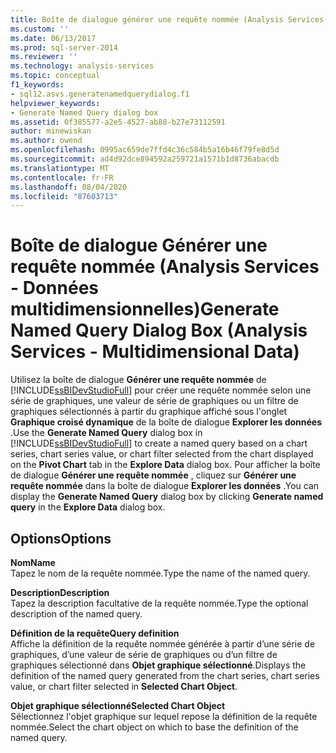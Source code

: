 ```yaml
---
title: Boîte de dialogue générer une requête nommée (Analysis Services-données multidimensionnelles) | Microsoft Docs
ms.custom: ''
ms.date: 06/13/2017
ms.prod: sql-server-2014
ms.reviewer: ''
ms.technology: analysis-services
ms.topic: conceptual
f1_keywords:
- sql12.asvs.generatenamedquerydialog.f1
helpviewer_keywords:
- Generate Named Query dialog box
ms.assetid: 0f385577-a2e5-4527-ab88-b27e73112591
author: minewiskan
ms.author: owend
ms.openlocfilehash: 0995ac659de7ffd4c36c584b5a16b46f79fe8d5d
ms.sourcegitcommit: ad4d92dce894592a259721a1571b1d8736abacdb
ms.translationtype: MT
ms.contentlocale: fr-FR
ms.lasthandoff: 08/04/2020
ms.locfileid: "87603713"
---
```

# <a name="generate-named-query-dialog-box-analysis-services---multidimensional-data"></a><span data-ttu-id="6705a-102">Boîte de dialogue Générer une requête nommée (Analysis Services - Données multidimensionnelles)</span><span class="sxs-lookup"><span data-stu-id="6705a-102">Generate Named Query Dialog Box (Analysis Services - Multidimensional Data)</span></span>
  <span data-ttu-id="6705a-103">Utilisez la boîte de dialogue **Générer une requête nommée** de [!INCLUDE[ssBIDevStudioFull](../includes/ssbidevstudiofull-md.md)] pour créer une requête nommée selon une série de graphiques, une valeur de série de graphiques ou un filtre de graphiques sélectionnés à partir du graphique affiché sous l'onglet **Graphique croisé dynamique** de la boîte de dialogue **Explorer les données** .</span><span class="sxs-lookup"><span data-stu-id="6705a-103">Use the **Generate Named Query** dialog box in [!INCLUDE[ssBIDevStudioFull](../includes/ssbidevstudiofull-md.md)] to create a named query based on a chart series, chart series value, or chart filter selected from the chart displayed on the **Pivot Chart** tab in the **Explore Data** dialog box.</span></span> <span data-ttu-id="6705a-104">Pour afficher la boîte de dialogue **Générer une requête nommée** , cliquez sur **Générer une requête nommée** dans la boîte de dialogue **Explorer les données** .</span><span class="sxs-lookup"><span data-stu-id="6705a-104">You can display the **Generate Named Query** dialog box by clicking **Generate named query** in the **Explore Data** dialog box.</span></span>  
  
## <a name="options"></a><span data-ttu-id="6705a-105">Options</span><span class="sxs-lookup"><span data-stu-id="6705a-105">Options</span></span>  
 <span data-ttu-id="6705a-106">**Nom**</span><span class="sxs-lookup"><span data-stu-id="6705a-106">**Name**</span></span>  
 <span data-ttu-id="6705a-107">Tapez le nom de la requête nommée.</span><span class="sxs-lookup"><span data-stu-id="6705a-107">Type the name of the named query.</span></span>  
  
 <span data-ttu-id="6705a-108">**Description**</span><span class="sxs-lookup"><span data-stu-id="6705a-108">**Description**</span></span>  
 <span data-ttu-id="6705a-109">Tapez la description facultative de la requête nommée.</span><span class="sxs-lookup"><span data-stu-id="6705a-109">Type the optional description of the named query.</span></span>  
  
 <span data-ttu-id="6705a-110">**Définition de la requête**</span><span class="sxs-lookup"><span data-stu-id="6705a-110">**Query definition**</span></span>  
 <span data-ttu-id="6705a-111">Affiche la définition de la requête nommée générée à partir d’une série de graphiques, d’une valeur de série de graphiques ou d’un filtre de graphiques sélectionné dans **Objet graphique sélectionné**.</span><span class="sxs-lookup"><span data-stu-id="6705a-111">Displays the definition of the named query generated from the chart series, chart series value, or chart filter selected in **Selected Chart Object**.</span></span>  
  
 <span data-ttu-id="6705a-112">**Objet graphique sélectionné**</span><span class="sxs-lookup"><span data-stu-id="6705a-112">**Selected Chart Object**</span></span>  
 <span data-ttu-id="6705a-113">Sélectionnez l'objet graphique sur lequel repose la définition de la requête nommée.</span><span class="sxs-lookup"><span data-stu-id="6705a-113">Select the chart object on which to base the definition of the named query.</span></span>  
  
  
